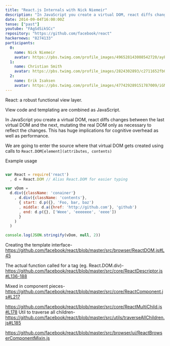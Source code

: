 ```yaml
---
title: "React.js Internals with Nick Niemeir"
description: "In JavaScript you create a virtual DOM, react diffs changes between the last virtual DOM and the next, mutating the real DOM only as necessary to reflect the changes. This has huge implications for cognitive overhead as well as performance. We are going to enter the source where that virtual DOM gets created using calls to `React.DOM[element](attributes, contents)`"
date: 2014-09-04T16:00:00Z
tense: ["past"]
youtube: "FAgSdSikSCc"
repository: "https://github.com/facebook/react"
hackernews: "8274133"
participants:
  0:
    name: Nick Niemeir
    avatar: https://pbs.twimg.com/profile_images/496528143008542720/ayPM6CHw.jpeg
  1:
    name: Christian Smith
    avatar: https://pbs.twimg.com/profile_images/2824302893/c2711652fb0e430b86c801d46f739638.png
  2:
    name: Erik Isaksen
    avatar: https://pbs.twimg.com/profile_images/477429289151787009/iGNukk9x.jpeg
---
```


React: a robust functional view layer.

View code and templating are combined as JavaScript.

In JavaScript you create a virtual DOM, react diffs
changes between the last virtual DOM and the next,
mutating the real DOM only as necessary to reflect
the changes. This has huge implications for cognitive
overhead as well as performance.

We are going to enter the source where that virtual
DOM gets created using calls to
`React.DOM[element](attributes, contents)`

Example usage

```JavaScript

var React = require('react')
  , d = React.DOM // Alias React.DOM for easier typing

var vDom =
  d.div({className: 'conainer'}
    , d.div({className: 'contents'},
      { start: d.p({}, 'Foo, bar, baz')
      , middle: d.a({href: 'http://github.com'}, 'github')
      , end: d.p({}, ['Weee', 'eeeeeee', 'eeee'])
      }
    )
  )

console.log(JSON.stringify(vDom, null, 2))

```

Creating the template interface-
https://github.com/facebook/react/blob/master/src/browser/ReactDOM.js#L45

The actual function called for a tag (eg. React.DOM.div)-
https://github.com/facebook/react/blob/master/src/core/ReactDescriptor.js#L136-188

Mixed in component pieces-
https://github.com/facebook/react/blob/master/src/core/ReactComponent.js#L217

https://github.com/facebook/react/blob/master/src/core/ReactMultiChild.js#L178
  Util to traverse all children-
  https://github.com/facebook/react/blob/master/src/utils/traverseAllChildren.js#L185

https://github.com/facebook/react/blob/master/src/browser/ui/ReactBrowserComponentMixin.js
